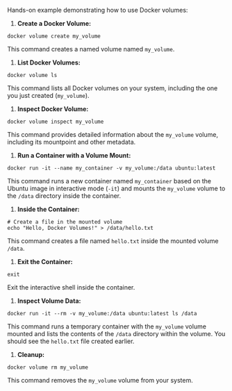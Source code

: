 Hands-on example demonstrating how to use Docker volumes:

1. **Create a Docker Volume:**
```
docker volume create my_volume
```
This command creates a named volume named `my_volume`.

1. **List Docker Volumes:**
```
docker volume ls
```
This command lists all Docker volumes on your system, including the one you just created (`my_volume`).

1. **Inspect Docker Volume:**
```
docker volume inspect my_volume
```
This command provides detailed information about the `my_volume` volume, including its mountpoint and other metadata.

1. **Run a Container with a Volume Mount:**
```
docker run -it --name my_container -v my_volume:/data ubuntu:latest
```
This command runs a new container named `my_container` based on the Ubuntu image in interactive mode (`-it`) and mounts the `my_volume` volume to the `/data` directory inside the container.

1. **Inside the Container:**
```
# Create a file in the mounted volume
echo "Hello, Docker Volumes!" > /data/hello.txt
```
This command creates a file named `hello.txt` inside the mounted volume `/data`.

1. **Exit the Container:**
```
exit
```
Exit the interactive shell inside the container.

1. **Inspect Volume Data:**
```
docker run -it --rm -v my_volume:/data ubuntu:latest ls /data
```
This command runs a temporary container with the `my_volume` volume mounted and lists the contents of the `/data` directory within the volume. You should see the `hello.txt` file created earlier.

1. **Cleanup:**
```
docker volume rm my_volume
```
This command removes the `my_volume` volume from your system.
